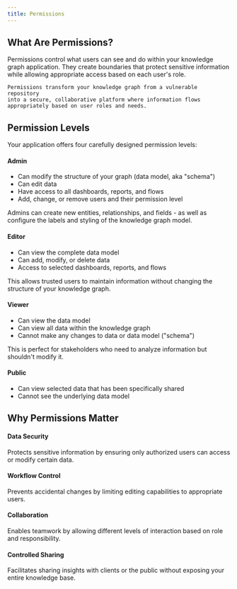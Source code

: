 ```yaml
---
title: Permissions
---
```


## What Are Permissions?

Permissions control what users can see and do within your knowledge graph application. They create boundaries that protect sensitive information while allowing appropriate access based on each user's role.

```console
Permissions transform your knowledge graph from a vulnerable repository
into a secure, collaborative platform where information flows
appropriately based on user roles and needs.
```

## Permission Levels

Your application offers four carefully designed permission levels:

#### Admin

- Can modify the structure of your graph (data model, aka "schema")
- Can edit data
- Have access to all dashboards, reports, and flows
- Add, change, or remove users and their permission level

Admins can create new entities, relationships, and fields - as well as configure the labels and styling of the knowledge graph model.

#### Editor

- Can view the complete data model
- Can add, modify, or delete data
- Access to selected dashboards, reports, and flows

This allows trusted users to maintain information without changing the structure of your knowledge graph.

#### Viewer

- Can view the data model
- Can view all data within the knowledge graph
- Cannot make any changes to data or data model ("schema")

This is perfect for stakeholders who need to analyze information but shouldn't modify it.

#### Public

- Can view selected data that has been specifically shared
- Cannot see the underlying data model

## Why Permissions Matter

#### Data Security

Protects sensitive information by ensuring only authorized users can access or modify certain data.

#### Workflow Control

Prevents accidental changes by limiting editing capabilities to appropriate users.

#### Collaboration

Enables teamwork by allowing different levels of interaction based on role and responsibility.

#### Controlled Sharing

Facilitates sharing insights with clients or the public without exposing your entire knowledge base.
